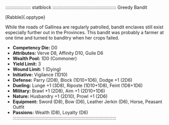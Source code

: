 
:::::::::::::::::::: statblock ::::::::::::::::::::::::::::::::::::::::::::::::::
Greedy Bandit

[Rabble]{.opptype}

While the roads of Gallinea are regularly patrolled, bandit enclaves
still exist especially further out in the Provinces. This bandit was
probably a farmer at one time and turned to banditry when her crops
failed.

- **Competency Die:** D0
- **Attributes:** Verve D8, Affinity D10, Guile D6
- **Wealth Pool:** 1D0 (Commoner)
- **Yield Limit:** 3
- **Wound Limit:** 1 (Dying)
- **Initiative:** Vigilance (1D10)
- **Defense:** Parry (2D8), Block (1D10+1D6), Dodge +1 (2D6)
- **Dueling:** Lunge +1 (3D8), Riposte (1D10+1D8), Feint (1D8+1D6)
- **Military:** Brawl +1 (2D8), Aim +1 (2D10+1D6)
- **Nature:** Husbandry +1 (2D10), Prowl +1 (2D6)
- **Equipment:** Sword (D8), Bow (D6), Leather Jerkin (D6), Horse, Peasant Outfit
- **Passions:** Wealth (D8), Loyalty (D6)
:::::::::::::::::::::::::::::::::::::::::::::::::::::::::::::::::::::::::::::::::
